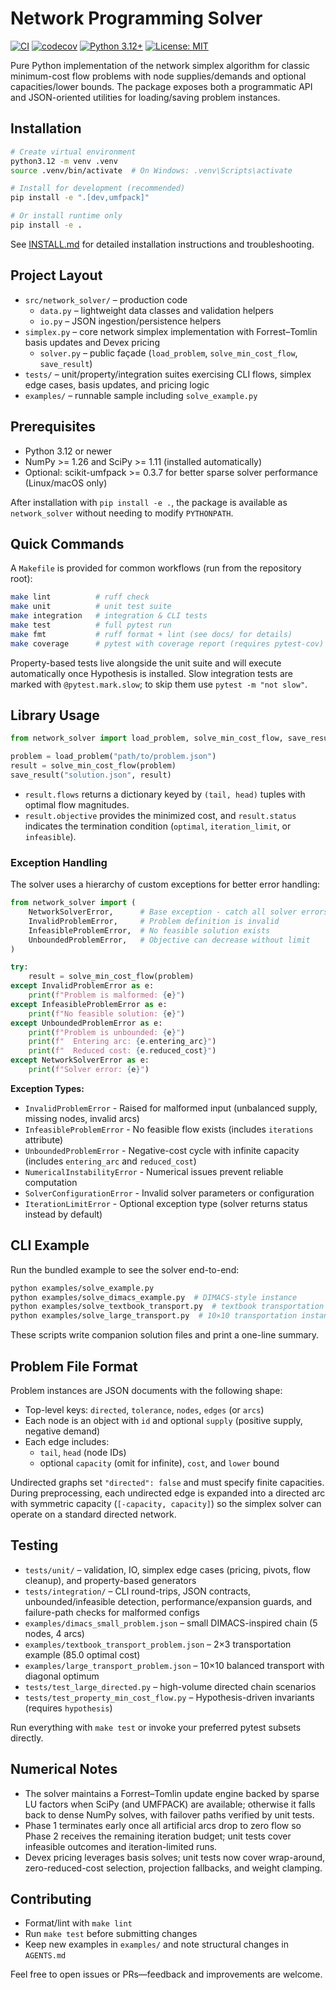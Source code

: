 # Network Programming Solver

[![CI](https://github.com/jeffreyhorn/network_flow_solver/workflows/CI/badge.svg)](https://github.com/jeffreyhorn/network_flow_solver/actions/workflows/ci.yml)
[![codecov](https://codecov.io/gh/jeffreyhorn/network_flow_solver/branch/main/graph/badge.svg)](https://codecov.io/gh/jeffreyhorn/network_flow_solver)
[![Python 3.12+](https://img.shields.io/badge/python-3.12+-blue.svg)](https://www.python.org/downloads/)
[![License: MIT](https://img.shields.io/badge/License-MIT-yellow.svg)](https://opensource.org/licenses/MIT)

Pure Python implementation of the network simplex algorithm for classic minimum-cost flow problems with node supplies/demands and optional capacities/lower bounds. The package exposes both a programmatic API and JSON-oriented utilities for loading/saving problem instances.

## Installation

```bash
# Create virtual environment
python3.12 -m venv .venv
source .venv/bin/activate  # On Windows: .venv\Scripts\activate

# Install for development (recommended)
pip install -e ".[dev,umfpack]"

# Or install runtime only
pip install -e .
```

See [INSTALL.md](INSTALL.md) for detailed installation instructions and troubleshooting.

## Project Layout

- `src/network_solver/` – production code  
  - `data.py` – lightweight data classes and validation helpers  
  - `io.py` – JSON ingestion/persistence helpers  
- `simplex.py` – core network simplex implementation with Forrest–Tomlin basis updates and Devex pricing  
  - `solver.py` – public façade (`load_problem`, `solve_min_cost_flow`, `save_result`)
- `tests/` – unit/property/integration suites exercising CLI flows, simplex edge cases, basis updates, and pricing logic  
- `examples/` – runnable sample including `solve_example.py`

## Prerequisites

- Python 3.12 or newer
- NumPy >= 1.26 and SciPy >= 1.11 (installed automatically)
- Optional: scikit-umfpack >= 0.3.7 for better sparse solver performance (Linux/macOS only)

After installation with `pip install -e .`, the package is available as `network_solver` without needing to modify `PYTHONPATH`.

## Quick Commands

A `Makefile` is provided for common workflows (run from the repository root):

```bash
make lint          # ruff check
make unit          # unit test suite
make integration   # integration & CLI tests
make test          # full pytest run
make fmt           # ruff format + lint (see docs/ for details)
make coverage      # pytest with coverage report (requires pytest-cov)
```

Property-based tests live alongside the unit suite and will execute automatically once Hypothesis is installed. Slow integration tests are marked with `@pytest.mark.slow`; to skip them use `pytest -m "not slow"`.

## Library Usage

```python
from network_solver import load_problem, solve_min_cost_flow, save_result

problem = load_problem("path/to/problem.json")
result = solve_min_cost_flow(problem)
save_result("solution.json", result)
```

- `result.flows` returns a dictionary keyed by `(tail, head)` tuples with optimal flow magnitudes.
- `result.objective` provides the minimized cost, and `result.status` indicates the termination condition (`optimal`, `iteration_limit`, or `infeasible`).

### Exception Handling

The solver uses a hierarchy of custom exceptions for better error handling:

```python
from network_solver import (
    NetworkSolverError,      # Base exception - catch all solver errors
    InvalidProblemError,     # Problem definition is invalid
    InfeasibleProblemError,  # No feasible solution exists
    UnboundedProblemError,   # Objective can decrease without limit
)

try:
    result = solve_min_cost_flow(problem)
except InvalidProblemError as e:
    print(f"Problem is malformed: {e}")
except InfeasibleProblemError as e:
    print(f"No feasible solution: {e}")
except UnboundedProblemError as e:
    print(f"Problem is unbounded: {e}")
    print(f"  Entering arc: {e.entering_arc}")
    print(f"  Reduced cost: {e.reduced_cost}")
except NetworkSolverError as e:
    print(f"Solver error: {e}")
```

**Exception Types:**
- `InvalidProblemError` - Raised for malformed input (unbalanced supply, missing nodes, invalid arcs)
- `InfeasibleProblemError` - No feasible flow exists (includes `iterations` attribute)
- `UnboundedProblemError` - Negative-cost cycle with infinite capacity (includes `entering_arc` and `reduced_cost`)
- `NumericalInstabilityError` - Numerical issues prevent reliable computation
- `SolverConfigurationError` - Invalid solver parameters or configuration
- `IterationLimitError` - Optional exception type (solver returns status instead by default)

## CLI Example

Run the bundled example to see the solver end-to-end:

```bash
python examples/solve_example.py
python examples/solve_dimacs_example.py  # DIMACS-style instance
python examples/solve_textbook_transport.py  # textbook transportation problem
python examples/solve_large_transport.py  # 10×10 transportation instance
```

These scripts write companion solution files and print a one-line summary.

## Problem File Format

Problem instances are JSON documents with the following shape:

- Top-level keys: `directed`, `tolerance`, `nodes`, `edges` (or `arcs`)
- Each node is an object with `id` and optional `supply` (positive supply, negative demand)
- Each edge includes:
  - `tail`, `head` (node IDs)
  - optional `capacity` (omit for infinite), `cost`, and `lower` bound

Undirected graphs set `"directed": false` and must specify finite capacities. During preprocessing, each undirected edge is expanded into a directed arc with symmetric capacity (`[-capacity, capacity]`) so the simplex solver can operate on a standard directed network.

## Testing

- `tests/unit/` – validation, IO, simplex edge cases (pricing, pivots, flow cleanup), and property-based generators
- `tests/integration/` – CLI round-trips, JSON contracts, unbounded/infeasible detection, performance/expansion guards, and failure-path checks for malformed configs
- `examples/dimacs_small_problem.json` – small DIMACS-inspired chain (5 nodes, 4 arcs)
- `examples/textbook_transport_problem.json` – 2×3 transportation example (85.0 optimal cost)
- `examples/large_transport_problem.json` – 10×10 balanced transport with diagonal optimum
- `tests/test_large_directed.py` – high-volume directed chain scenarios
- `tests/test_property_min_cost_flow.py` – Hypothesis-driven invariants (requires `hypothesis`)

Run everything with `make test` or invoke your preferred pytest subsets directly.

## Numerical Notes

- The solver maintains a Forrest–Tomlin update engine backed by sparse LU factors when SciPy (and UMFPACK) are available; otherwise it falls back to dense NumPy solves, with failover paths verified by unit tests.
- Phase 1 terminates early once all artificial arcs drop to zero flow so Phase 2 receives the remaining iteration budget; unit tests cover infeasible outcomes and iteration-limited runs.
- Devex pricing leverages basis solves; unit tests now cover wrap-around, zero-reduced-cost selection, projection fallbacks, and weight clamping.

## Contributing

- Format/lint with `make lint`
- Run `make test` before submitting changes
- Keep new examples in `examples/` and note structural changes in `AGENTS.md`

Feel free to open issues or PRs—feedback and improvements are welcome.
